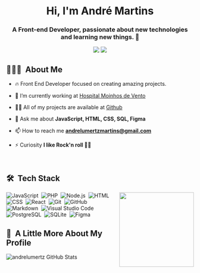 <h1 align="center">Hi, I'm André Martins</h1>
<h3 align="center">A Front-end Developer, passionate about new technologies and learning new things. 🚀 </h3>
<p align="center"> 
<a href="https://www.linkedin.com/in/andr%C3%A9-martins-34b347134/"><img src="https://img.shields.io/badge/-Andre%20Martins%20-0077B5?style=flat-square&logo=Linkedin&logoColor=white"/></a>
<a href="mailto:andrelumertzmartins@gmail.com"><img src="https://img.shields.io/badge/-andrelumertzmartins@gmail.com-D14836?style=flat-square&logo=Gmail&logoColor=white"/></a>

</p>




 <h2> 👨🏻‍💻 &nbsp;About Me </h2>
 
- 🔥  Front End Developer focused on creating amazing projects.

- 🔭 I’m currently working at [Hospital Moinhos de Vento](https://www.hospitalmoinhos.org.br/institucional)

- 👨‍💻 All of my projects are available at [Github](https://github.com/andrelumertz)

- 💬 Ask me about **JavaScript, HTML, CSS, SQL, Figma**

- 📫 How to reach me **andrelumertzmartins@gmail.com**

- ⚡ Curiosity  **I like Rock'n roll 🤘🏼**


<br>

## 🛠 &nbsp;Tech Stack

<img align='right' src='https://camo.githubusercontent.com/3c553beb641d154ec09f3f1cce78f434eb72a9b2843dc45e5aa191cc6234b383/687474703a2f2f7374617469632e76656c76657463616368652e6f72672f70616765732f323031382f30362f31332f70617274792d676f706865722f64616e63696e672d676f706865722e676966' width='200"'>

![JavaScript](https://img.shields.io/badge/-JavaScript-05122A?style=flat&logo=javascript)&nbsp;
![PHP](https://img.shields.io/badge/-PHP-05122A?style=flat&logo=PHP)&nbsp;
![Node.js](https://img.shields.io/badge/-Node.js-05122A?style=flat&logo=node.js)&nbsp;
![HTML](https://img.shields.io/badge/-HTML-05122A?style=flat&logo=HTML5)&nbsp;
![CSS](https://img.shields.io/badge/-CSS-05122A?style=flat&logo=CSS3&logoColor=1572B6)&nbsp;
![React](https://img.shields.io/badge/-React-05122A?style=flat&logo=react)&nbsp;
![Git](https://img.shields.io/badge/-Git-05122A?style=flat&logo=git)&nbsp;
![GitHub](https://img.shields.io/badge/-GitHub-05122A?style=flat&logo=github)&nbsp;
![Markdown](https://img.shields.io/badge/-Markdown-05122A?style=flat&logo=markdown)&nbsp;
![Visual Studio Code](https://img.shields.io/badge/-Visual%20Studio%20Code-05122A?style=flat&logo=visual-studio-code&logoColor=007ACC)&nbsp;
![PostgreSQL](https://img.shields.io/badge/-PostgreSQL-05122A?style=flat&logo=postgresql)&nbsp;
![SQLite](https://img.shields.io/badge/-SQLite-05122A?style=flat&logo=sqlite)&nbsp;
![Figma](https://img.shields.io/badge/-Figma-05122A?style=flat&logo=figma)&nbsp;



<h2>🚀 &nbsp;A Little More About My Profile</h2>

![andrelumertz GitHub Stats](https://github-readme-stats.vercel.app/api?username=andrelumertz&show_icons=true&theme=dracula)




<!--

Here are some ideas to get you started:

- 🔭 I’m currently working on ...
- 🌱 I’m currently learning ...
- 👯 I’m looking to collaborate on ...
- 🤔 I’m looking for help with ...
- 💬 Ask me about ...
- 📫 How to reach me: ...
- 😄 Pronouns: ...
- ⚡ Fun fact: ...
-->
